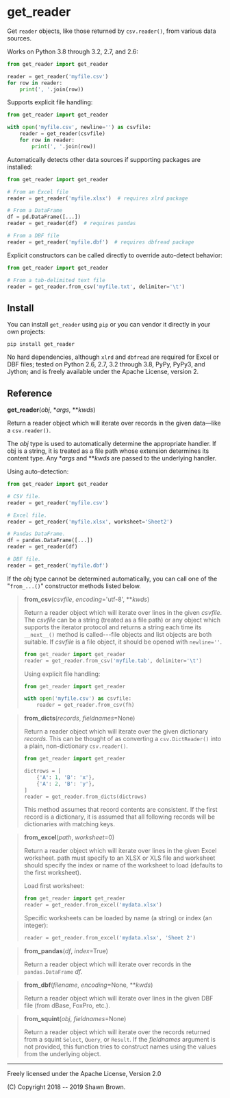get_reader
==========

Get `reader` objects, like those returned by `csv.reader()`, from various
data sources.

Works on Python 3.8 through 3.2, 2.7, and 2.6:

```python
from get_reader import get_reader

reader = get_reader('myfile.csv')
for row in reader:
    print(', '.join(row))
```

Supports explicit file handling:

```python
from get_reader import get_reader

with open('myfile.csv', newline='') as csvfile:
    reader = get_reader(csvfile)
    for row in reader:
        print(', '.join(row))
```

Automatically detects other data sources if supporting packages are installed:

```python
from get_reader import get_reader

# From an Excel file
reader = get_reader('myfile.xlsx')  # requires xlrd package

# From a DataFrame
df = pd.DataFrame([...])
reader = get_reader(df)  # requires pandas

# From a DBF file
reader = get_reader('myfile.dbf')  # requires dbfread package
```

Explicit constructors can be called directly to override auto-detect behavior:

```python
from get_reader import get_reader

# From a tab-delimited text file
reader = get_reader.from_csv('myfile.txt', delimiter='\t')
```


Install
-------

You can install `get_reader` using `pip` or you can vendor it directly in
your own projects:

```shell
pip install get_reader
```

No hard dependencies, although `xlrd` and `dbfread` are required for Excel
or DBF files; tested on Python 2.6, 2.7, 3.2 through 3.8, PyPy, PyPy3, and
Jython; and is freely available under the Apache License, version 2.


Reference
---------

**get\_reader**(*obj*, \**args*, \*\**kwds*)

Return a reader object which will iterate over records in the
given data—like a `csv.reader()`.

The *obj* type is used to automatically determine the appropriate
handler. If obj is a string, it is treated as a file path whose
extension determines its content type. Any \**args* and \*\**kwds*
are passed to the underlying handler.

Using auto-detection:

```python
from get_reader import get_reader

# CSV file.
reader = get_reader('myfile.csv')

# Excel file.
reader = get_reader('myfile.xlsx', worksheet='Sheet2')

# Pandas DataFrame.
df = pandas.DataFrame([...])
reader = get_reader(df)

# DBF file.
reader = get_reader('myfile.dbf')
```

If the *obj* type cannot be determined automatically, you can
call one of the "`from_...()`" constructor methods listed below.


> **from\_csv**(*csvfile*, *encoding*='utf-8', \*\**kwds*)
>
> Return a reader object which will iterate over lines in the
> given *csvfile*. The *csvfile* can be a string (treated as a
>  file path) or any object which supports the iterator protocol
> and returns a string each time its `__next__()` method is
> called---file objects and list objects are both suitable. If
> *csvfile* is a file object, it should be opened with `newline=''`.
>
> ```python
> from get_reader import get_reader
> reader = get_reader.from_csv('myfile.tab', delimiter='\t')
> ```
>
> Using explicit file handling:
>
> ```python
> from get_reader import get_reader
>
> with open('myfile.csv') as csvfile:
>     reader = get_reader.from_csv(fh)
> ```


> **from\_dicts**(*records*, *fieldnames*=None)
>
> Return a reader object which will iterate over the given
>  dictionary *records*. This can be thought of as converting a
>  `csv.DictReader()` into a plain, non-dictionary `csv.reader()`.
>
> ```python
> from get_reader import get_reader
>
> dictrows = [
>     {'A': 1, 'B': 'x'},
>     {'A': 2, 'B': 'y'},
> ]
> reader = get_reader.from_dicts(dictrows)
> ```
>
> This method assumes that record contents are consistent. If the first
> record is a dictionary, it is assumed that all following records will
> be dictionaries with matching keys.


> **from\_excel**(*path*, *worksheet*=0)
>
> Return a reader object which will iterate over lines in the given Excel
> worksheet. path must specify to an XLSX or XLS file and worksheet should
> specify the index or name of the worksheet to load (defaults to the first
> worksheet).
>
> Load first worksheet:
>
> ```python
> from get_reader import get_reader
> reader = get_reader.from_excel('mydata.xlsx')
> ```
>
> Specific worksheets can be loaded by name (a string) or index
> (an integer):
>
> ```python
> reader = get_reader.from_excel('mydata.xlsx', 'Sheet 2')
> ```


> **from\_pandas**(*df*, *index*=True)
>
> Return a reader object which will iterate over records in
> the `pandas.DataFrame` *df*.


> **from\_dbf**(*filename*, *encoding*=None, \*\**kwds*)
>
> Return a reader object which will iterate over lines in the given
> DBF file (from dBase, FoxPro, etc.).


> **from\_squint**(*obj*, *fieldnames*=None)
>
> Return a reader object which will iterate over the records returned from
> a squint `Select`, `Query`, or `Result`. If the *fieldnames* argument is
> not provided, this function tries to construct names using the values from
> the underlying object.


------------------------------------

Freely licensed under the Apache License, Version 2.0

(C) Copyright 2018 -- 2019 Shawn Brown.
